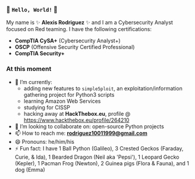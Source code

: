 ### 👋 `Hello, World!` 👋

My name is ✨ **Alexis Rodriguez** ✨ and I am a Cybersecurity Analyst focused on Red teaming. I have the following certifications:
- **CompTIA CySA+** (Cybersecurity Analyst+)
- **OSCP** (Offensive Security Certified Professional)
- **CompTIA Security+**

### At this moment
- 🌱 I’m currently:
  - adding new features to `simple5ploit`, an exploitation/information gathering project for Python3 scripts
  - learning Amazon Web Services
  - studying for CISSP
  - hacking away at **HackThebox.eu**, profile @ https://www.hackthebox.eu/profile/264210
- 👯 I’m looking to collaborate on: open-source Python projects
- 📫 How to reach me: **rodriguez10011999@gmail.com**
- 😄 Pronouns: he/him/his
- ⚡ Fun fact: I have 1 Ball Python (Galileo), 3 Crested Geckos (Faraday, Curie, & Ida), 1 Bearded Dragon (Neil aka 'Pepsi'), 1 Leopard Gecko (Kepler), 1 Pacman Frog (Newton), 2 Guinea pigs (Flora & Fauna), and 1 dog (Emma)
